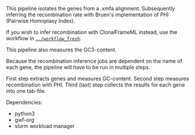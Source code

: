 This pipeline isolates the genes from a .xmfa alignment. Subsequently inferring the recombination rate with Bruen's implementation of PHI (Pairwise Homoplasy Index).

If you wish to infer recombination with ClonalFrameML instead, use the workflow in [`../workflow_fresh`](https://github.com/cmkobel/gBGC/tree/master/workflow_fresh).


This pipeline also measures the GC3-content.

Because the recombination inference jobs are dependent on the name of each gene, the pipeline will have to be run in multiple steps.

First step extracts genes and measures GC-content.
Second step measures recombination with PHI.
Third (last) step collects the results for each gene into one tab-file.

Dependencies:
 * python3
 * gwf-org
 * slurm workload manager

